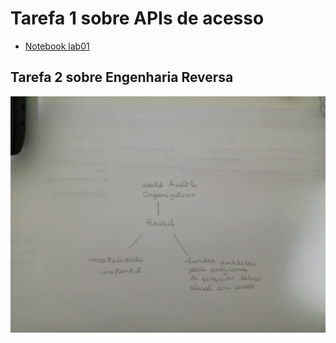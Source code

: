 # Tarefa 1 sobre APIs de acesso
  * [Notebook lab01](https://github.com/Isabela-C-Sousa/MC536/blob/master/lab01/notebooks/lab01-218071.ipynb)
  
## Tarefa 2 sobre Engenharia Reversa
  ![diagrama](https://github.com/Isabela-C-Sousa/MC536/blob/master/lab01/Images/lab01-218071.jpeg)

